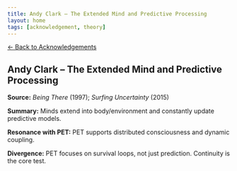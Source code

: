 ```yaml
---
title: Andy Clark – The Extended Mind and Predictive Processing
layout: home
tags: [acknowledgement, theory]
---
```


[← Back to Acknowledgements](../../acknowledgements)

## Andy Clark – The Extended Mind and Predictive Processing

**Source:** *Being There* (1997); *Surfing Uncertainty* (2015)

**Summary:** Minds extend into body/environment and constantly update predictive models.

**Resonance with PET:** PET supports distributed consciousness and dynamic coupling.

**Divergence:** PET focuses on survival loops, not just prediction. Continuity is the core test.
